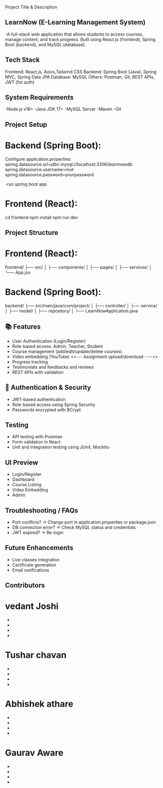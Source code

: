 Project Title & Description

## LearnNow (E-Learning Management System)
-A full-stack web application that allows students to access courses, manage content, and track progress. Built using React.js (frontend), Spring Boot (backend), and MySQL (database).


## Tech Stack

Frontend: React.js, Axios,Tailwind CSS
Backend: Spring Boot (Java), Spring MVC, Spring Data JPA
Database: MySQL
Others: Postman, Git, REST APIs, JWT (for auth)


## System Requirements

-Node.js v18+
-Java JDK 17+
-MySQL Server
-Maven
-Git

## Project Setup

# Backend (Spring Boot):
Configure application.properties:
spring.datasource.url=jdbc:mysql://localhost:3306/learnnowdb
spring.datasource.username=root
spring.datasource.password=yourpassword

-run spring boot app 

# Frontend (React):
cd frontend
npm install
npm run dev


## Project Structure

# Frontend (React):
frontend/
  ├── src/
  │   ├── components/
  │   ├── pages/
  │   ├── services/
  │   └── App.jsx


# Backend (Spring Boot):
backend/
  ├── src/main/java/com/project/
  │   ├── controller/
  │   ├── service/
  │   ├── model/
  │   ├── repository/
  │   └── LearnNowApplication.java


## 📚 Features

- User Authentication (Login/Register)
- Role-based access: Admin, Teacher, Student
- Course management (add/edit/update/delete courses)
- Video embedding (YouTube)
<>---  Assignment upload/download  ----<>
- Progress tracking
- Testimonials and feedbacks and reviews
- REST APIs with validation


## 🔐 Authentication & Security

- JWT-based authentication
- Role-based access using Spring Security
- Passwords encrypted with BCrypt


##  Testing

- API testing with Postman
- Form validation in React
- Unit and integration testing using JUnit, Mockito


## UI Preview

- Login/Register
- Dashboard
- Course Listing
- Video Embedding
- Admin 

## Troubleshooting / FAQs
- Port conflicts? -> Change port in application.properties or package.json
- DB connection error? -> Check MySQL status and credentials
- JWT expired? -> Re-login

## Future Enhancements

- Live classes integration
- Certificate generation
- Email notifications

## Contributors

# vedant Joshi 
-
-
-
-
# Tushar chavan
-
-
-
-
# Abhishek athare
-
-
-
-
# Gaurav Aware
-
-
-
-